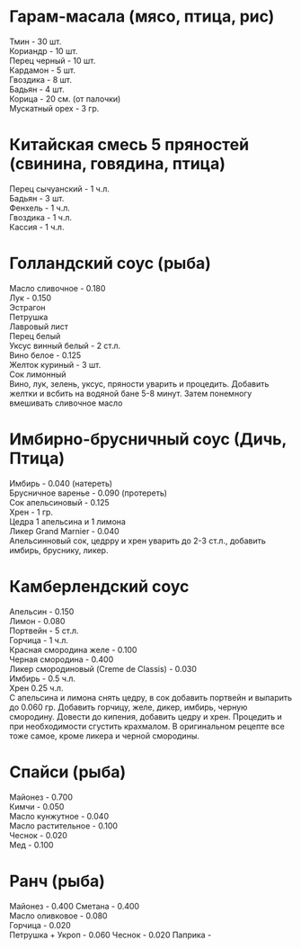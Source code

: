 # Гарам-масала (мясо, птица, рис)
Тмин - 30 шт.  
Кориандр - 10 шт.  
Перец черный - 10 шт.  
Кардамон - 5 шт.  
Гвоздика - 8 шт.  
Бадьян - 4 шт.  
Корица - 20 см. (от палочки)  
Мускатный орех  - 3 гр.  

# Китайская смесь 5 пряностей (свинина, говядина, птица)
Перец сычуанский - 1 ч.л.  
Бадьян - 3 шт.  
Фенхель - 1 ч.л.  
Гвоздика - 1 ч.л.  
Кассия - 1 ч.л.  

# Голландский соус (рыба)
Масло сливочное - 0.180  
Лук - 0.150  
Эстрагон  
Петрушка  
Лавровый лист  
Перец белый  
Уксус винный белый - 2 ст.л.  
Вино белое - 0.125  
Желток куриный - 3 шт.  
Сок лимонный  
Вино, лук, зелень, уксус, пряности уварить и процедить. Добавить желтки и всбить на водяной бане 5-8 минут. Затем понемногу вмешивать сливочное масло
# Имбирно-брусничный соус (Дичь, Птица)
Имбирь - 0.040 (натереть)  
Брусничное варенье - 0.090 (протереть)  
Сок апельсиновый - 0.125  
Хрен - 1 гр.  
Цедра 1 апельсина и 1 лимона  
Ликер Grand Marnier - 0.040  
Апельсинновый сок, цедрру и хрен уварить до 2-3 ст.л., добавить имбирь, бруснику, ликер.

# Камберлендский соус
Апельсин - 0.150  
Лимон - 0.080  
Портвейн - 5 ст.л.  
Горчица - 1 ч.л.  
Красная смородина желе - 0.100  
Черная смородина - 0.400   
Ликер смородиновый (Creme de Classis) - 0.030  
Имбирь - 0.5 ч.л.  
Хрен 0.25 ч.л.  
C апельсина и лимона снять цедру, в сок добавить портвейн и выпарить до 0.060 гр. Добавить горчицу, желе, дикер, имбирь, черную смородину. Довести до кипения, добавить цедру и хрен. Процедить и при необходимости сгустить крахмалом. В оригинальном рецепте все тоже самое, кроме ликера и черной смородины.

# Спайси (рыба)
Майонез - 0.700  
Кимчи - 0.050  
Масло кунжутное - 0.040  
Масло растительное - 0.100  
Чеснок - 0.020  
Мед - 0.100

# Ранч (рыба)
Майонез - 0.400
Сметана - 0.400  
Масло оливковое - 0.080  
Горчица - 0.020  
Петрушка + Укроп - 0.060
Чеснок - 0.020
Паприка - 